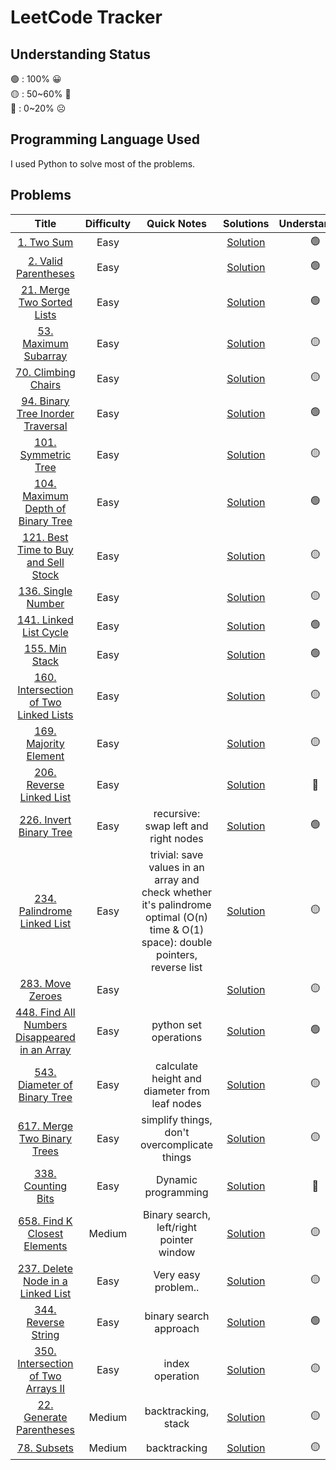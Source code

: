 # LeetCode Tracker

## Understanding Status
🟢 : 100% 😀 <br>
🟡 : 50\~60% 🤨 <br>
🔴 : 0\~20% ☹️ <br>

## Programming Language Used

I used Python to solve most of the problems.

## Problems

|Title | Difficulty  | Quick Notes | Solutions | Understanding |
|:--------------: | :---------: | :------: | :------: | :------: |
|[1. Two Sum](https://leetcode.com/problems/two-sum/) | Easy | | [Solution](https://quantshin.com/1-two-sum-easy/) | 🟢 |
|[2. Valid Parentheses](https://leetcode.com/problems/valid-parentheses/) | Easy | |  [Solution](https://quantshin.com/20-valid-parentheses-easy/) | 🟢 |
|[21. Merge Two Sorted Lists](https://leetcode.com/problems/merge-two-sorted-lists/) | Easy | |  [Solution](https://quantshin.com/21-merge-two-sorted-lists-easy/) | 🟢 |
|[53. Maximum Subarray](https://leetcode.com/problems/maximum-subarray/) | Easy  | |  [Solution](https://quantshin.com/53-maximum-subarray/) | 🟡 |
|[70. Climbing Chairs](https://leetcode.com/problems/climbing-stairs/) | Easy  | |  [Solution](https://quantshin.com/70-climbing-stairs/) | 🟡 |
|[94. Binary Tree Inorder Traversal](https://leetcode.com/problems/binary-tree-inorder-traversal/) | Easy | |  [Solution](https://quantshin.com/94-binary-tree-inorder-traversal-easy/) | 🟢 |
|[101. Symmetric Tree](https://leetcode.com/problems/symmetric-tree/) | Easy | |  [Solution](https://quantshin.com/101-symmetric-tree-easy/) | 🟡 |
|[104. Maximum Depth of Binary Tree](https://leetcode.com/problems/maximum-depth-of-binary-tree/) | Easy | |  [Solution](https://quantshin.com/104-maximum-depth-of-binary-tree-easy/) | 🟢 |
|[121. Best Time to Buy and Sell Stock](https://leetcode.com/problems/best-time-to-buy-and-sell-stock/) | Easy | |  [Solution](https://quantshin.com/121-best-time-to-buy-and-sell-stock-easy/) | 🟡 |
| [136. Single Number](https://leetcode.com/problems/single-number/) | Easy | |  [Solution](https://quantshin.com/136-single-number-easy/) | 🟡 |
| [141. Linked List Cycle](https://leetcode.com/problems/linked-list-cycle/) | Easy | |  [Solution](https://quantshin.com/141-linked-list-cycle-easy/) | 🟢 |
| [155. Min Stack](https://leetcode.com/problems/min-stack/) | Easy | |  [Solution](https://quantshin.com/155-min-stack-easy/) | 🟢 |
| [160. Intersection of Two Linked Lists](https://leetcode.com/problems/intersection-of-two-linked-lists/) | Easy | |  [Solution](https://quantshin.com/160-intersection-of-two-linked-lists-easy/) | 🟡 |
| [169. Majority Element](https://leetcode.com/problems/majority-element/) | Easy | |  [Solution](https://quantshin.com/169-majority-element-easy/) | 🟡 |
| [206. Reverse Linked List](https://leetcode.com/problems/reverse-linked-list/) | Easy  | |  [Solution](https://quantshin.com/206-reverse-linked-list-easy/) | 🔴 |
| [226. Invert Binary Tree](https://leetcode.com/problems/invert-binary-tree/) | Easy | recursive: swap left and right nodes |  [Solution](https://quantshin.com/226-invert-binary-tree-easy/) | 🟢 |
| [234. Palindrome Linked List](https://leetcode.com/problems/palindrome-linked-list/) | Easy  | trivial: save values in an array and check whether it's palindrome <br> optimal (O(n) time & O(1) space): double pointers, reverse list  | [Solution](https://quantshin.com/234-palindrome-linked-list-easy/) | 🟡 |
| [283. Move Zeroes]() | Easy | | [Solution](https://quantshin.com/283-move-zeroes-easy/) | 🟡 | 
| [448. Find All Numbers Disappeared in an Array](https://leetcode.com/problems/find-all-numbers-disappeared-in-an-array/) | Easy | python set operations | [Solution](https://quantshin.com/448-find-all-numbers-disappeared-in-an-array/) | 🟢 |
| [543. Diameter of Binary Tree](https://leetcode.com/problems/diameter-of-binary-tree/) | Easy | calculate height and diameter from leaf nodes | [Solution](https://quantshin.com/543-diameter-of-binary-tree-easy/) | 🟡 |
| [617. Merge Two Binary Trees](https://leetcode.com/problems/merge-two-binary-trees/) | Easy | simplify things, don't overcomplicate things | [Solution](https://quantshin.com/617-merge-two-binary-trees-easy/) | 🟡 |
| [338. Counting Bits](https://leetcode.com/problems/counting-bits/) | Easy | Dynamic programming | [Solution](https://quantshin.com/338-counting-bits-easy/) | 🔴 |
| [658. Find K Closest Elements](https://leetcode.com/problems/find-k-closest-elements/) | Medium | Binary search, left/right pointer window | [Solution](https://quantshin.com/658-find-k-closest-elements-medium/) | 🟡 |
| [237. Delete Node in a Linked List](https://leetcode.com/problems/delete-node-in-a-linked-list/) | Easy | Very easy problem.. | [Solution](https://quantshin.com/237-delete-node-in-a-linked-list-easy/) | 🟡 |
| [344. Reverse String](https://leetcode.com/problems/reverse-string/) | Easy | binary search approach | [Solution](https://quantshin.com/344-reverse-string-easy/) | 🟢 |
| [350. Intersection of Two Arrays II](https://leetcode.com/problems/intersection-of-two-arrays-ii/) | Easy | index operation | [Solution](https://quantshin.com/350-intersection-of-two-arrays-ii-easy/) | 🟡 |
| [22. Generate Parentheses](https://leetcode.com/problems/generate-parentheses/) | Medium | backtracking, stack | [Solution](https://quantshin.com/22-generate-parentheses-medium/) | 🟡 |
| [78. Subsets](https://leetcode.com/problems/subsets/) | Medium | backtracking | [Solution](https://quantshin.com/78-subsets-medium/) | 🟡 |





